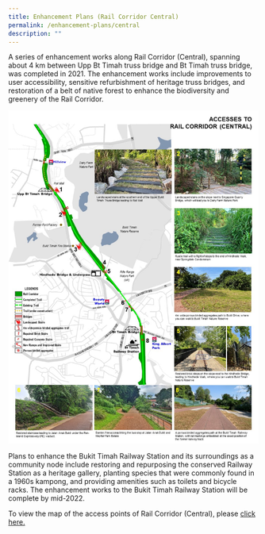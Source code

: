 ```yaml
---
title: Enhancement Plans (Rail Corridor Central)
permalink: /enhancement-plans/central
description: ""
---
```

A series of enhancement works along Rail Corridor (Central), spanning about 4 km between Upp Bt Timah truss bridge and Bt Timah truss bridge, was completed in 2021. The enhancement works include improvements to user accessibility, sensitive refurbishment of heritage truss bridges, and restoration of a belt of native forest to enhance the biodiversity and greenery of the Rail Corridor.

![Alt text for image on Isomer site](/images/enhancement-plans-images/Rail%20Corridor%20Central%20Access%20Points.jpg)

Plans to enhance the Bukit Timah Railway Station and its surroundings as a community node include restoring and repurposing the conserved Railway Station as a heritage gallery, planting species that were commonly found in a 1960s kampong, and providing amenities such as toilets and bicycle racks. The enhancement works to the Bukit Timah Railway Station will be complete by mid-2022.

To view the map of the access points of Rail Corridor (Central), please [click here.](/files/RC%20Central_Access%20Points.pdf)